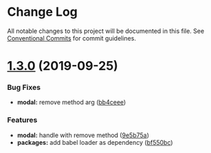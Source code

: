 # Change Log

All notable changes to this project will be documented in this file.
See [Conventional Commits](https://conventionalcommits.org) for commit guidelines.

# [1.3.0](https://github.com/Astrocoders/astro-design/compare/@astrocoders/design@1.2.1...@astrocoders/design@1.3.0) (2019-09-25)


### Bug Fixes

* **modal:** remove method arg ([bb4ceee](https://github.com/Astrocoders/astro-design/commit/bb4ceee))


### Features

* **modal:** handle with remove method ([9e5b75a](https://github.com/Astrocoders/astro-design/commit/9e5b75a))
* **packages:** add babel loader as dependency ([bf550bc](https://github.com/Astrocoders/astro-design/commit/bf550bc))
